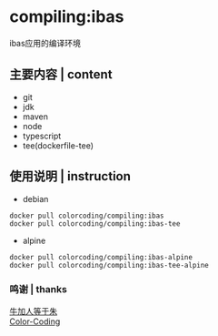 # compiling:ibas
ibas应用的编译环境

## 主要内容 | content
* git
* jdk
* maven
* node
* typescript
* tee(dockerfile-tee)

## 使用说明 | instruction
* debian
~~~
docker pull colorcoding/compiling:ibas
docker pull colorcoding/compiling:ibas-tee
~~~
* alpine
~~~
docker pull colorcoding/compiling:ibas-alpine
docker pull colorcoding/compiling:ibas-tee-alpine
~~~

### 鸣谢 | thanks
[牛加人等于朱](http://baike.baidu.com/view/1769.htm "NiurenZhu")<br>
[Color-Coding](http://colorcoding.org/ "咔啦工作室")<br>
